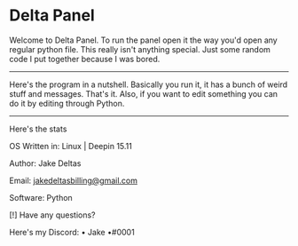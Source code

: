 # Delta Panel
Welcome to Delta Panel. 
To run the panel open it the way you'd open any regular python file.
This really isn't anything special. Just some random code I put together because I was bored.

-----------------------------------------------------------------------------------------------------------------------
Here's the program in a nutshell.
Basically you run it, it has a bunch of weird stuff and messages. 
That's it. 
Also, if you want to edit something you can do it by editing through Python.

-----------------------------------------------------------------------------------------------------------------------
Here's the stats

OS Written in: Linux | Deepin 15.11

Author: Jake Deltas

Email: jakedeltasbilling@gmail.com

Software: Python

[!] Have any questions? 

Here's my Discord: • Jake •#0001
